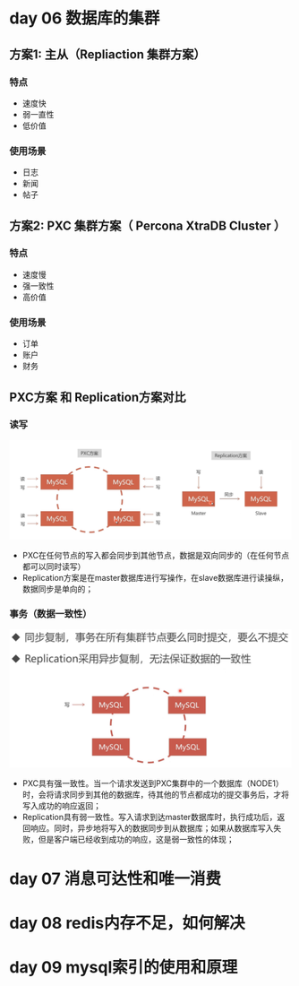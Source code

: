 # day 06 数据库的集群

## 方案1: 主从（Repliaction 集群方案）
### 特点
* 速度快
* 弱一直性
* 低价值
### 使用场景
* 日志
* 新闻
* 帖子


## 方案2: PXC 集群方案（ Percona XtraDB Cluster ）
### 特点
* 速度慢
* 强一致性
* 高价值
### 使用场景
* 订单
* 账户
* 财务

## PXC方案 和 Replication方案对比 
### 读写
![Image text](https://raw.githubusercontent.com/laniakea001/java-day-learn/master/src/main/resources/static/readMeImage/pxc方案1.png)
* PXC在任何节点的写入都会同步到其他节点，数据是双向同步的（在任何节点都可以同时读写）
* Replication方案是在master数据库进行写操作，在slave数据库进行读操纵，数据同步是单向的；
### 事务（数据一致性）
![Image text](https://raw.githubusercontent.com/laniakea001/java-day-learn/master/src/main/resources/static/readMeImage/pxc方案2.png)
* PXC具有强一致性。当一个请求发送到PXC集群中的一个数据库（NODE1）时，会将请求同步到其他的数据库，待其他的节点都成功的提交事务后，才将写入成功的响应返回；
* Replication具有弱一致性。写入请求到达master数据库时，执行成功后，返回响应。同时，异步地将写入的数据同步到从数据库；如果从数据库写入失败，但是客户端已经收到成功的响应，这是弱一致性的体现；
# day 07 消息可达性和唯一消费

# day 08 redis内存不足，如何解决

# day 09 mysql索引的使用和原理
